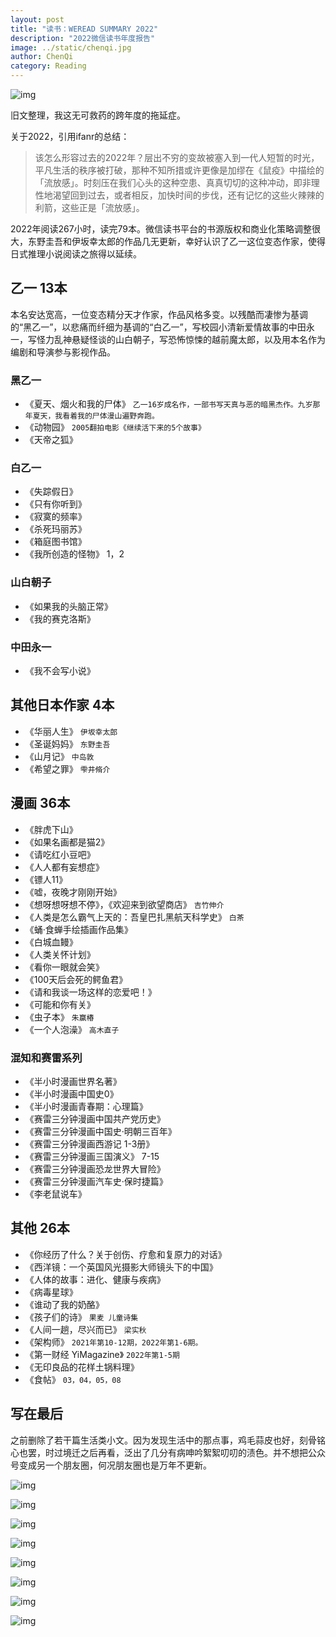 ```yaml
---
layout: post
title: "读书：WEREAD SUMMARY 2022"
description: "2022微信读书年度报告"
image: ../static/chenqi.jpg
author: ChenQi
category: Reading
---
```


![img](../static/weread/2022/1.jpg)

旧文整理，我这无可救药的跨年度的拖延症。

关于2022，引用ifanr的总结：

> 该怎么形容过去的2022年？层出不穷的变故被塞入到一代人短暂的时光，平凡生活的秩序被打破，那种不知所措或许更像是加缪在《鼠疫》中描绘的「流放感」。时刻压在我们心头的这种空患、真真切切的这种冲动，即非理性地渴望回到过去，或者相反，加快时间的步伐，还有记忆的这些火辣辣的利箭，这些正是「流放感」。

2022年阅读267小时，读完79本。微信读书平台的书源版权和商业化策略调整很大，东野圭吾和伊坂幸太郎的作品几无更新，幸好认识了乙一这位变态作家，使得日式推理小说阅读之旅得以延续。

## 乙一 13本

本名安达宽高，一位变态精分天才作家，作品风格多变。以残酷而凄惨为基调的“黑乙一”，以悲痛而纤细为基调的“白乙一”，写校园小清新爱情故事的中田永一，写怪力乱神悬疑怪谈的山白朝子，写恐怖惊悚的越前魔太郎，以及用本名作为编剧和导演参与影视作品。

### 黑乙一

+ 《夏天、烟火和我的尸体》 `乙一16岁成名作，一部书写天真与恶的暗黑杰作。九岁那年夏天，我看着我的尸体漫山遍野奔跑。`
+ 《动物园》 `2005翻拍电影《继续活下来的5个故事》`
+ 《天帝之狐》

### 白乙一

+ 《失踪假日》
+ 《只有你听到》
+ 《寂寞的频率》
+ 《杀死玛丽苏》
+ 《箱庭图书馆》
+ 《我所创造的怪物》 1，2

### 山白朝子

+ 《如果我的头脑正常》
+ 《我的赛克洛斯》

### 中田永一

+ 《我不会写小说》

## 其他日本作家 4本

+ 《华丽人生》 `伊坂幸太郎`
+ 《圣诞妈妈》 `东野圭吾`
+ 《山月记》 `中岛敦`
+ 《希望之罪》 `雫井脩介`

## 漫画 36本

+ 《胖虎下山》
+ 《如果名画都是猫2》
+ 《请吃红小豆吧》
+ 《人人都有妄想症》
+ 《镖人11》
+ 《嘘，夜晚才刚刚开始》
+ 《想呀想呀想不停》，《欢迎来到欲望商店》 `吉竹伸介`
+ 《人类是怎么霸气上天的：吾皇巴扎黑航天科学史》 `白茶`
+ 《蛹·食蝉手绘插画作品集》
+ 《白城血鳗》
+ 《人类关怀计划》
+ 《看你一眼就会笑》
+ 《100天后会死的鳄鱼君》
+ 《请和我谈一场这样的恋爱吧！》
+ 《可能和你有关》
+ 《虫子本》 `朱赢椿`
+ 《一个人泡澡》 `高木直子`

### 混知和赛雷系列

+ 《半小时漫画世界名著》
+ 《半小时漫画中国史0》
+ 《半小时漫画青春期：心理篇》
+ 《赛雷三分钟漫画中国共产党历史》
+ 《赛雷三分钟漫画中国史·明朝三百年》
+ 《赛雷三分钟漫画西游记 1-3册》
+ 《赛雷三分钟漫画三国演义》 7-15
+ 《赛雷三分钟漫画恐龙世界大冒险》
+ 《赛雷三分钟漫画汽车史·保时捷篇》
+ 《李老鼠说车》

## 其他 26本

+ 《你经历了什么？关于创伤、疗愈和复原力的对话》
+ 《西洋镜：一个英国风光摄影大师镜头下的中国》
+ 《人体的故事：进化、健康与疾病》
+ 《病毒星球》
+ 《谁动了我的奶酪》
+ 《孩子们的诗》 `果麦 儿童诗集`
+ 《人间一趟，尽兴而已》 `梁实秋`
+ 《架构师》 `2021年第10-12期，2022年第1-6期。`
+ 《第一财经 YiMagazine》 `2022年第1-5期`
+ 《无印良品的花样土锅料理》
+ 《食帖》 `03，04，05，08`

## 写在最后

之前删除了若干篇生活类小文。因为发现生活中的那点事，鸡毛蒜皮也好，刻骨铭心也罢，时过境迁之后再看，泛出了几分有病呻吟絮絮叨叨的渍色。并不想把公众号变成另一个朋友圈，何况朋友圈也是万年不更新。

![img](../static/weread/2022/2.jpg)

![img](../static/weread/2022/3.jpg)

![img](../static/weread/2022/4.jpg)

![img](../static/weread/2022/5.jpg)

![img](../static/weread/2022/6.jpg)

![img](../static/weread/2022/7.jpg)

![img](../static/weread/2022/8.jpg)

![img](../static/weread/2022/9.jpg)
